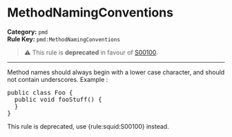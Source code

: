 
# MethodNamingConventions
**Category:** `pmd`<br/>
**Rule Key:** `pmd:MethodNamingConventions`<br/>
> :warning: This rule is **deprecated** in favour of [S00100](https://rules.sonarsource.com/java/RSPEC-00100).

-----

Method names should always begin with a lower case character, and should not contain underscores. Example :
<pre>
public class Foo {
  public void fooStuff() {
  }
}
</pre>

<p>
  This rule is deprecated, use {rule:squid:S00100} instead.
</p>

